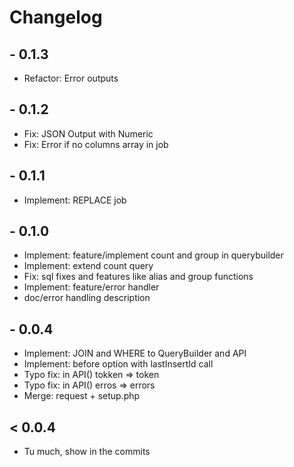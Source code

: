 # Changelog

## - 0.1.3
- Refactor: Error outputs

## - 0.1.2
- Fix: JSON Output with Numeric 
- Fix: Error if no columns array in job

## - 0.1.1
- Implement: REPLACE job

## - 0.1.0
- Implement: feature/implement count and group in querybuilder
- Implement: extend count query
- Fix: sql fixes and features like alias and group functions
- Implement: feature/error handler
- doc/error handling description

## - 0.0.4
- Implement: JOIN and WHERE to QueryBuilder and API
- Implement: before option with lastInsertId call 
- Typo fix: in API() tokken => token 
- Typo fix: in API() erros => errors
- Merge: request + setup.php

## < 0.0.4
- Tu much, show in the commits